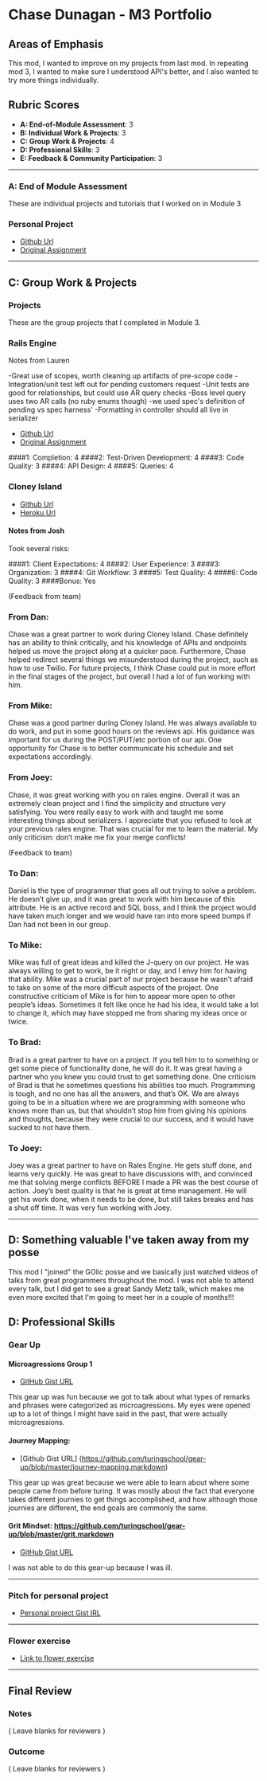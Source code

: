# Chase Dunagan - M3 Portfolio

## Areas of Emphasis

This mod, I wanted to improve on my projects from last mod.  In repeating mod 3, I wanted to make sure I understood API's better, and I also wanted to try more things individually.

## Rubric Scores

* **A: End-of-Module Assessment**: 3
* **B: Individual Work & Projects**: 3
* **C: Group Work & Projects**: 4
* **D: Professional Skills**: 3
* **E: Feedback & Community Participation**: 3

---

### A: End of Module Assessment


These are individual projects and tutorials that I worked on in Module 3

### Personal Project

* [Github Url](https://github.com/Cdunagan05/feed_yo_self)
* [Original Assignment](https://github.com/turingschool/lesson_plans/blob/master/ruby_03-professional_rails_applications/self_directed_project.md#project-template)

---

## C: Group Work & Projects

### Projects

These are the group projects that I completed in Module 3.

### Rails Engine

Notes from Lauren

-Great use of scopes, worth cleaning up artifacts of pre-scope code
-Integration/unit test left out for pending customers request
-Unit tests are good for relationships, but could use AR query checks
-Boss level query uses two AR calls (no ruby enums though)
-we used spec's definition of pending vs spec harness'
-Formatting in controller should all live in serializer

* [Github Url](https://github.com/JStans12/rales_engine)
* [Original Assignment](https://github.com/turingschool/lesson_plans/blob/master/ruby_03-professional_rails_applications/rails_engine.md)

####1: Completion: 4
####2: Test-Driven Development: 4
####3: Code Quality: 3
####4: API Design: 4
####5: Queries: 4

### Cloney Island

* [Github Url](https://github.com/dshinzie/crash-pad)
* [Heroku Url](http://crash-pad.herokuapp.com/)

#### Notes from Josh

Took several risks:


####1: Client Expectations: 4
####2: User Experience: 3
####3: Organization: 3
####4: Git Workflow: 3
####5: Test Quality: 4
####6: Code Quality: 3
####Bonus: Yes

(Feedback from team)

### From Dan:
Chase was a great partner to work during Cloney Island. Chase definitely has an ability to think critically, and his knowledge of APIs and endpoints helped us move the project along at a quicker pace. Furthermore, Chase helped redirect several things we misunderstood during the project, such as how to use Twilio. For future projects, I think Chase could put in more effort in the final stages of the project, but overall I had a lot of fun working with him.

### From Mike:
Chase was a good partner during Cloney Island.  He was always available to do work, and put in some good hours on the reviews api.  His guidance was important for us during the POST/PUT/etc portion of our api.  One opportunity for Chase is to better communicate his schedule and set expectations accordingly.

### From Joey:
Chase, it was great working with you on rales engine. Overall it was an extremely clean project and I find the simplicity and structure very satisfying. You were really easy to work with and taught me some interesting things about serializers. I appreciate that you refused to look at your previous rales engine. That was crucial for me to learn the material. My only criticism: don’t make me fix your merge conflicts!

(Feedback to team)

### To Dan:
Daniel is the type of programmer that goes all out trying to solve a problem.  He doesn’t give up, and it was great to work with him because of this attribute.  He is an active record and SQL boss, and I think the project would have taken much longer and we would have ran into more speed bumps if Dan had not been in our group.

### To Mike:
Mike was full of great ideas and killed the J-query on our project.  He was always willing to get to work, be it night or day, and I envy him for having that ability. Mike was a crucial part of our project because he wasn’t afraid to take on some of the more difficult aspects of the project.  One constructive criticism of Mike is for him to appear more open to other people’s ideas.  Sometimes it felt like once he had his idea, it would take a lot to change it, which may have stopped me from sharing my ideas once or twice.

### To Brad:
Brad is a great partner to have on a project.  If you tell him to to something or get some piece of functionality done, he will do it.  It was great having a partner who you knew you could trust to get something done.  One criticism of Brad is that he sometimes questions his abilities too much.  Programming is tough, and no one has all the answers, and that’s OK.  We are always going to be in a situation where we are programming with someone who knows more than us, but that shouldn’t stop him from giving his opinions and thoughts, because they were crucial to our success, and it would have sucked to not have them.

### To Joey:
Joey was a great partner to have on Rales Engine.  He gets stuff done, and learns very quickly.  He was great to have discussions with, and convinced me that solving merge conflicts BEFORE I made a PR was the best course of action. Joey’s best quality is that he is great at time management.  He will get his work done, when it needs to be done, but still takes breaks and has a shut off time.  It was very fun working with Joey.

---
## D: Something valuable I've taken away from my posse

This mod I "joined" the GOlic posse and we basically just watched videos of talks from great programmers throughout the mod.  I was not able to attend every talk, but I did get to see a great Sandy Metz talk, which makes me even more excited that I'm going to meet her in a couple of months!!!

## D: Professional Skills

### Gear Up

#### Microagressions Group 1

* [GitHub Gist URL](https://github.com/turingschool/gear-up/blob/master/microaggressions_group1.md)

This gear up was fun because we got to talk about what types of remarks and phrases were categorized as microagressions.  My eyes were opened up to a lot of things I might have said in the past, that were actually microagressions.

#### Journey Mapping:

* [Github Gist URL] (https://github.com/turingschool/gear-up/blob/master/journey-mapping.markdown)

This gear up was great because we were able to learn about where some people came from before turing.  It was mostly about the fact that everyone takes different journies to get things accomplished, and how although those journies are different, the end goals are commonly the same.

#### Grit Mindset: https://github.com/turingschool/gear-up/blob/master/grit.markdown

* [GitHub Gist URL](https://github.com/turingschool/gear-up/blob/master/grit.markdown)

I was not able to do this gear-up because I was ill.

---

### Pitch for personal project

* [Personal project Gist IRL](https://gist.github.com/Cdunagan05/b53e802d16a757e0994b28842971e368)

---

### Flower exercise

* [Link to flower exercise](IMG_20161104_153009.jpg)

---

## Final Review

### Notes

( Leave blanks for reviewers )

### Outcome

( Leave blanks for reviewers )
